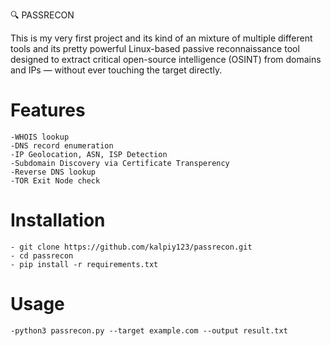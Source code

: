 🔍 PASSRECON

This is my very first project and its kind of an mixture of multiple different tools and its pretty powerful Linux-based passive reconnaissance tool designed to extract critical open-source intelligence (OSINT) from domains and IPs — without ever touching the target directly.

# Features
    -WHOIS lookup
    -DNS record enumeration
    -IP Geolocation, ASN, ISP Detection
    -Subdomain Discovery via Certificate Transperency 
    -Reverse DNS lookup
    -TOR Exit Node check

# Installation
	- git clone https://github.com/kalpiy123/passrecon.git
	- cd passrecon
	- pip install -r requirements.txt
	
# Usage 
	-python3 passrecon.py --target example.com --output result.txt

    

